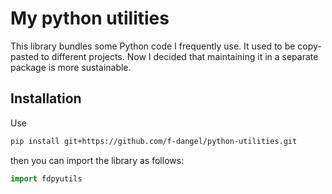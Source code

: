 # My python utilities

This library bundles some Python code I frequently use. It used to be copy-pasted to different projects. Now I decided that maintaining it in a separate package is more sustainable.

## Installation

Use

```bash
pip install git+https://github.com/f-dangel/python-utilities.git
```

then you can import the library as follows:

```python
import fdpyutils
```
